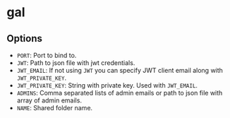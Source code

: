 # gal

## Options

* `PORT`: Port to bind to.
* `JWT`: Path to json file with jwt credentials.
* `JWT_EMAIL`: If not using `JWT` you can specify JWT client email along with
  `JWT_PRIVATE_KEY`.
* `JWT_PRIVATE_KEY`: String with private key. Used with `JWT_EMAIL`.
* `ADMINS`: Comma separated lists of admin emails or path to json file with array of admin emails.
* `NAME`: Shared folder name.
